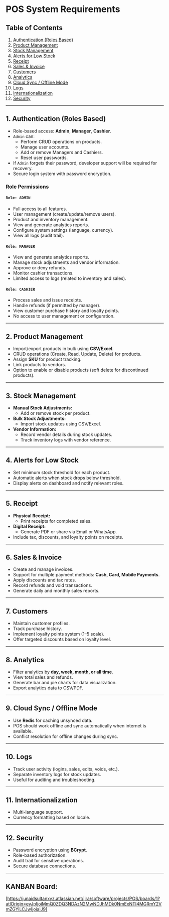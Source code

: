 # POS System Requirements

## Table of Contents
1. [Authentication (Roles Based)](#1-authentication-roles-based)  
2. [Product Management](#2-product-management)  
3. [Stock Management](#3-stock-management)  
4. [Alerts for Low Stock](#4-alerts-for-low-stock)  
5. [Receipt](#5-receipt)  
6. [Sales & Invoice](#6-sales--invoice)  
7. [Customers](#7-customers)  
8. [Analytics](#8-analytics)  
9. [Cloud Sync / Offline Mode](#9-cloud-sync--offline-mode)  
10. [Logs](#10-logs)  
11. [Internationalization](#11-internationalization)  
12. [Security](#12-security)  

---

## 1. Authentication (Roles Based)
- Role-based access: **Admin**, **Manager**, **Cashier**.
- `Admin` can:
  - Perform CRUD operations on products.
  - Manage user accounts.
  - Add or remove Managers and Cashiers.
  - Reset user passwords.
- If `Admin` forgets their password, developer support will be required for recovery.
- Secure login system with password encryption.

### Role Permissions

#### `Role: ADMIN`
- Full access to all features.
- User management (create/update/remove users).
- Product and inventory management.
- View and generate analytics reports.
- Configure system settings (language, currency).
- View all logs (audit trail).

#### `Role: MANAGER`
- View and generate analytics reports.
- Manage stock adjustments and vendor information.
- Approve or deny refunds.
- Monitor cashier transactions.
- Limited access to logs (related to inventory and sales).

#### `Role: CASHIER`
- Process sales and issue receipts.
- Handle refunds (if permitted by manager).
- View customer purchase history and loyalty points.
- No access to user management or configuration.

---

## 2. Product Management
- Import/export products in bulk using **CSV/Excel**.
- CRUD operations (Create, Read, Update, Delete) for products.
- Assign **SKU** for product tracking.
- Link products to vendors.
- Option to enable or disable products (soft delete for discontinued products).

---

## 3. Stock Management
- **Manual Stock Adjustments:**
  - Add or remove stock per product.
- **Bulk Stock Adjustments:**
  - Import stock updates using CSV/Excel.
- **Vendor Information:**
  - Record vendor details during stock updates.
  - Track inventory logs with vendor reference.

---

## 4. Alerts for Low Stock
- Set minimum stock threshold for each product.
- Automatic alerts when stock drops below threshold.
- Display alerts on dashboard and notify relevant roles.

---

## 5. Receipt
- **Physical Receipt:**
  - Print receipts for completed sales.
- **Digital Receipt:**
  - Generate PDF or share via Email or WhatsApp.
- Include tax, discounts, and loyalty points on receipts.

---

## 6. Sales & Invoice
- Create and manage invoices.
- Support for multiple payment methods: **Cash, Card, Mobile Payments**.
- Apply discounts and tax rates.
- Record refunds and void transactions.
- Generate daily and monthly sales reports.

---

## 7. Customers
- Maintain customer profiles.
- Track purchase history.
- Implement loyalty points system (1–5 scale).
- Offer targeted discounts based on loyalty level.

---

## 8. Analytics
- Filter analytics by **day, week, month, or all time**.
- View total sales and refunds.
- Generate bar and pie charts for data visualization.
- Export analytics data to CSV/PDF.

---

## 9. Cloud Sync / Offline Mode
- Use **Redis** for caching unsynced data.
- POS should work offline and sync automatically when internet is available.
- Conflict resolution for offline changes during sync.

---

## 10. Logs
- Track user activity (logins, sales, edits, voids, etc.).
- Separate inventory logs for stock updates.
- Useful for auditing and troubleshooting.

---

## 11. Internationalization
- Multi-language support.
- Currency formatting based on locale.

---

## 12. Security
- Password encryption using **BCrypt**.
- Role-based authorization.
- Audit trail for sensitive operations.
- Secure database connections.


---

## KANBAN Board:
[https://junaidsultanxyz.atlassian.net/jira/software/projects/POS/boards/1?atlOrigin=eyJpIjoiMmQ0ZDQ3NDAzN2MwNDJhMDk0NmExNTI4MGRmY2VmZGYiLCJwIjoiaiJ9]
